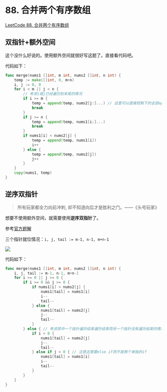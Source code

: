 # 88. 合并两个有序数组

[LeetCode 88. 合并两个有序数组](https://leetcode.cn/problems/merge-sorted-array/)

## 双指针+额外空间

这个没什么好说的。使用额外空间就很好写这题了。直接看代码吧。

代码如下：

```go
func merge(nums1 []int, m int, nums2 []int, n int) {
	temp := make([]int, 0, m+n)
	i, j := 0, 0
	for i < m || j < n {
		// 考虑i或j已经遍历到末尾的情况
		if i >= m {
			temp = append(temp, nums2[j:]...) // 这里可以直接把剩下的全部append了
			break
		}
		if j >= n {
			temp = append(temp, nums1[i:]...)
			break
		}
		if nums1[i] < nums2[j] {
			temp = append(temp, nums1[i])
			i++
		} else {
			temp = append(temp, nums2[j])
			j++
		}
	}
	copy(nums1, temp)
}
```

## 逆序双指针

> 所有玩家都全力向前冲刺, 却不知道向后才是胜利之门。——《头号玩家》

想要不使用额外空间，就需要使用**逆序双指针**了。

参考[官方题解](https://leetcode.cn/problems/merge-sorted-array/solution/he-bing-liang-ge-you-xu-shu-zu-by-leetco-rrb0/)

三个指针就位情况：`i, j, tail := m-1, n-1, m+n-1`

![](https://img-qingbo.oss-cn-beijing.aliyuncs.com/img/20221022111855.png)

代码如下：

```go
func merge(nums1 []int, m int, nums2 []int, n int) {
	i, j, tail := m-1, n-1, m+n-1
	for i >= 0 || j >= 0 {
		if i >= 0 && j >= 0 {
			if nums1[i] > nums2[j] {
				nums1[tail] = nums1[i]
				i--
				tail--
			} else {
				nums1[tail] = nums2[j]
				j--
				tail--
			}
		} else { // 考虑其中一个指针遍历结束遍历结束而另一个指针没有遍历结束的情况
			if i < 0 {
				nums1[tail] = nums2[j]
				j--
				tail--
			} else if j < 0 { // 注意这里要else if而不是两个单独的if
				nums1[tail] = nums1[i]
				i--
				tail--
			}
		}
	}
}
```





















